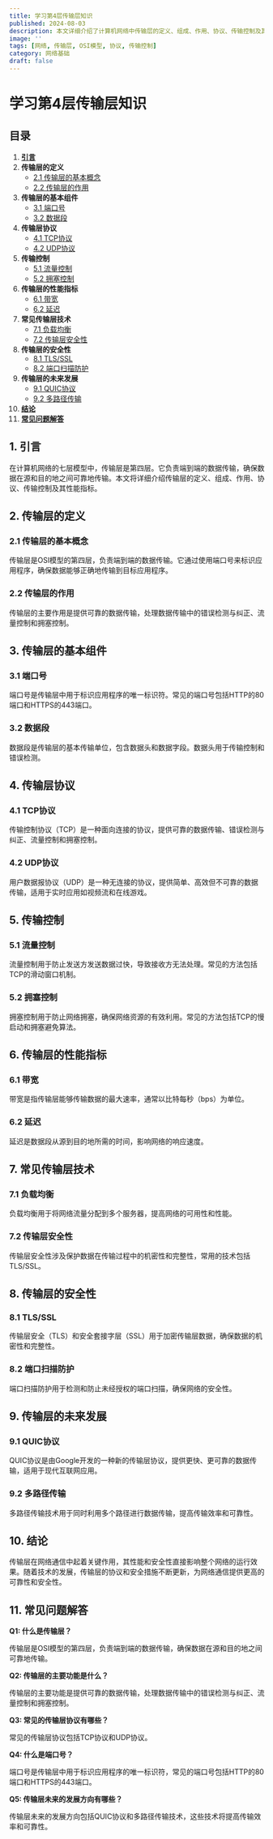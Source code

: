 ```yaml
---
title: 学习第4层传输层知识
published: 2024-08-03
description: 本文详细介绍了计算机网络中传输层的定义、组成、作用、协议、传输控制及其性能指标。
image: ''
tags: [网络, 传输层, OSI模型, 协议, 传输控制]
category: 网络基础
draft: false
---
```


# 学习第4层传输层知识

## 目录
1. [**引言**](#1-引言)
2. **传输层的定义**
   - [2.1 传输层的基本概念](#21-传输层的基本概念)
   - [2.2 传输层的作用](#22-传输层的作用)
3. **传输层的基本组件**
   - [3.1 端口号](#31-端口号)
   - [3.2 数据段](#32-数据段)
4. **传输层协议**
   - [4.1 TCP协议](#41-tcp协议)
   - [4.2 UDP协议](#42-udp协议)
5. **传输控制**
   - [5.1 流量控制](#51-流量控制)
   - [5.2 拥塞控制](#52-拥塞控制)
6. **传输层的性能指标**
   - [6.1 带宽](#61-带宽)
   - [6.2 延迟](#62-延迟)
7. **常见传输层技术**
   - [7.1 负载均衡](#71-负载均衡)
   - [7.2 传输层安全性](#72-传输层安全性)
8. **传输层的安全性**
   - [8.1 TLS/SSL](#81-tlsssl)
   - [8.2 端口扫描防护](#82-端口扫描防护)
9. **传输层的未来发展**
   - [9.1 QUIC协议](#91-quic协议)
   - [9.2 多路径传输](#92-多路径传输)
10. [**结论**](#10-结论)
11. [**常见问题解答**](#11-常见问题解答)

## 1. 引言

在计算机网络的七层模型中，传输层是第四层。它负责端到端的数据传输，确保数据在源和目的地之间可靠地传输。本文将详细介绍传输层的定义、组成、作用、协议、传输控制及其性能指标。

## 2. 传输层的定义

### 2.1 传输层的基本概念

传输层是OSI模型的第四层，负责端到端的数据传输。它通过使用端口号来标识应用程序，确保数据能够正确地传输到目标应用程序。

### 2.2 传输层的作用

传输层的主要作用是提供可靠的数据传输，处理数据传输中的错误检测与纠正、流量控制和拥塞控制。

## 3. 传输层的基本组件

### 3.1 端口号

端口号是传输层中用于标识应用程序的唯一标识符。常见的端口号包括HTTP的80端口和HTTPS的443端口。

### 3.2 数据段

数据段是传输层的基本传输单位，包含数据头和数据字段。数据头用于传输控制和错误检测。

## 4. 传输层协议

### 4.1 TCP协议

传输控制协议（TCP）是一种面向连接的协议，提供可靠的数据传输、错误检测与纠正、流量控制和拥塞控制。

### 4.2 UDP协议

用户数据报协议（UDP）是一种无连接的协议，提供简单、高效但不可靠的数据传输，适用于实时应用如视频流和在线游戏。

## 5. 传输控制

### 5.1 流量控制

流量控制用于防止发送方发送数据过快，导致接收方无法处理。常见的方法包括TCP的滑动窗口机制。

### 5.2 拥塞控制

拥塞控制用于防止网络拥塞，确保网络资源的有效利用。常见的方法包括TCP的慢启动和拥塞避免算法。

## 6. 传输层的性能指标

### 6.1 带宽

带宽是指传输层能够传输数据的最大速率，通常以比特每秒（bps）为单位。

### 6.2 延迟

延迟是数据段从源到目的地所需的时间，影响网络的响应速度。

## 7. 常见传输层技术

### 7.1 负载均衡

负载均衡用于将网络流量分配到多个服务器，提高网络的可用性和性能。

### 7.2 传输层安全性

传输层安全性涉及保护数据在传输过程中的机密性和完整性，常用的技术包括TLS/SSL。

## 8. 传输层的安全性

### 8.1 TLS/SSL

传输层安全（TLS）和安全套接字层（SSL）用于加密传输层数据，确保数据的机密性和完整性。

### 8.2 端口扫描防护

端口扫描防护用于检测和防止未经授权的端口扫描，确保网络的安全性。

## 9. 传输层的未来发展

### 9.1 QUIC协议

QUIC协议是由Google开发的一种新的传输层协议，提供更快、更可靠的数据传输，适用于现代互联网应用。

### 9.2 多路径传输

多路径传输技术用于同时利用多个路径进行数据传输，提高传输效率和可靠性。

## 10. 结论

传输层在网络通信中起着关键作用，其性能和安全性直接影响整个网络的运行效果。随着技术的发展，传输层的协议和安全措施不断更新，为网络通信提供更高的可靠性和安全性。

## 11. 常见问题解答

**Q1: 什么是传输层？**

传输层是OSI模型的第四层，负责端到端的数据传输，确保数据在源和目的地之间可靠地传输。

**Q2: 传输层的主要功能是什么？**

传输层的主要功能是提供可靠的数据传输，处理数据传输中的错误检测与纠正、流量控制和拥塞控制。

**Q3: 常见的传输层协议有哪些？**

常见的传输层协议包括TCP协议和UDP协议。

**Q4: 什么是端口号？**

端口号是传输层中用于标识应用程序的唯一标识符，常见的端口号包括HTTP的80端口和HTTPS的443端口。

**Q5: 传输层未来的发展方向有哪些？**

传输层未来的发展方向包括QUIC协议和多路径传输技术，这些技术将提高传输效率和可靠性。